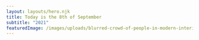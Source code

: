```yaml
---
layout: layouts/hero.njk
title: Today is the 8th of September
subtitle: "2021"
featuredImage: /images/uploads/blurred-crowd-of-people-in-modern-interior-during-zarbcpa.jpeg
---
```

